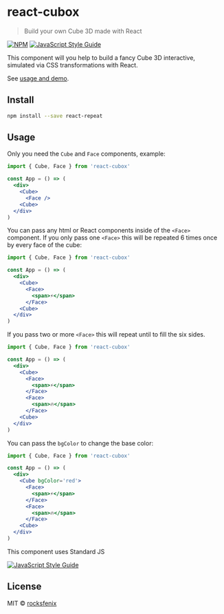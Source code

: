 # react-cubox

> Build your own Cube 3D made with React

[![NPM](https://img.shields.io/npm/v/react-cubox.svg)](https://www.npmjs.com/package/react-cubox) [![JavaScript Style Guide](https://img.shields.io/badge/code_style-standard-brightgreen.svg)](https://standardjs.com)

This component will you help to build a fancy Cube 3D interactive, simulated via CSS transformations with React.

See [usage and demo](https://react-cubox-website.vercel.app/).

## Install

```bash
npm install --save react-repeat
```

## Usage

Only you need the ``Cube`` and ``Face`` components, example:

```jsx
import { Cube, Face } from 'react-cubox'

const App = () => (
  <div>
    <Cube>
      <Face />
    <Cube>
  </div>
)

```

You can pass any html or React components inside of the ``<Face>`` component. If you only pass one ``<Face>`` this will be repeated 6 times once by every face of the cube:

```jsx
import { Cube, Face } from 'react-cubox'

const App = () => (
  <div>
    <Cube>
      <Face>
        <span>⚡</span>
      </Face>
    <Cube>
  </div>
)

```

If you pass two or more ``<Face>`` this will repeat until to fill the six sides.

```jsx
import { Cube, Face } from 'react-cubox'

const App = () => (
  <div>
    <Cube>
      <Face>
        <span>⚡</span>
      </Face>
      <Face>
        <span>🔥</span>
      </Face>
    <Cube>
  </div>
)

```

You can pass the ``bgColor`` to change the base color:

```jsx
import { Cube, Face } from 'react-cubox'

const App = () => (
  <div>
    <Cube bgColor='red'>
      <Face>
        <span>⚡</span>
      </Face>
      <Face>
        <span>🔥</span>
      </Face>
    <Cube>
  </div>
)

```

<!-- 
### Composition

The declarative composition that we expected:
```js
<Cube
  bgColor='gold'
  frozen={false}
  activeOpacity={0.5}
  inactiveOpacity={1}
  opacityDuration={0.5}
  opacity={0.8}
  showFaceNumber
  speed={0.1}
  sensivity={0.1}
  touchSensivity={2}
  sensivityFade={0.87}
  onFaceClick={console.log}
  onMove={console.log}
  onMoveEnd={console.log}
  refController={controllerRef}
  texture='https://...'
  material='solid|gradient|texture'
  behavior='opaque|active|translucid'
>
  <Face bgColor='blue' />
  <Face bgColor='gold' />
  <Face>
    <span>⚡</span>
  <Face>
<Cube>

```

The full documentation is still in progress. -->

<!-- 
### Remote controller

By default, the movements will be listened in document, but you can pass a React ref to control and listen the movements on another element.

```jsx
<div ref={controllerRef}>
  Remote controller 🕹️
</div>
<Cube
  bg='red'
  refController={controllerRef}
  material='gradient'
  behavior='translucid'
>
  <Face>
    <span>⚡</span>
  <Face>
<Cube>
```

----- -->

This component uses Standard JS

[![JavaScript Style Guide](https://cdn.rawgit.com/standard/standard/master/badge.svg)](https://github.com/standard/standard)

## License

MIT © [rocksfenix](https://github.com/rocksfenix)

